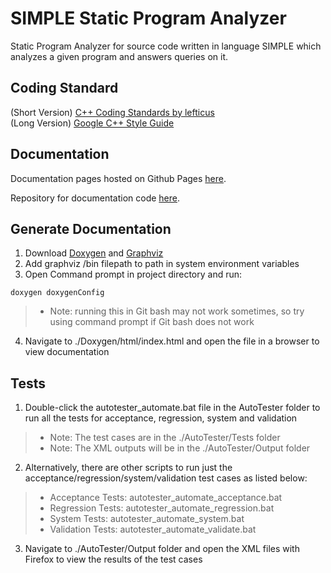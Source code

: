 # SIMPLE Static Program Analyzer

Static Program Analyzer for source code written in language SIMPLE which analyzes a given program and answers queries on it.

## Coding Standard 
(Short Version) [C++ Coding Standards by lefticus](https://gist.github.com/lefticus/10191322)  
(Long Version) [Google C++ Style Guide](https://google.github.io/styleguide/cppguide.html)

## Documentation

Documentation pages hosted on Github Pages [here](https://turtle96.github.io/cs3201-doxygen/html/annotated.html).

Repository for documentation code [here](https://github.com/turtle96/cs3201-doxygen).

## Generate Documentation

1. Download [Doxygen](http://www.stack.nl/~dimitri/doxygen/) and [Graphviz](http://www.graphviz.org/)
2. Add graphviz /bin filepath to path in system environment variables
3. Open Command prompt in project directory and run:
```
doxygen doxygenConfig
```
> * Note: running this in Git bash may not work sometimes, so try using command prompt if Git bash does not work
4. Navigate to ./Doxygen/html/index.html and open the file in a browser to view documentation

## Tests

1. Double-click the autotester_automate.bat file in the AutoTester folder to run all the tests for acceptance, regression, system and validation
> * Note: The test cases are in the ./AutoTester/Tests folder
> * Note: The XML outputs will  be in the ./AutoTester/Output folder
2. Alternatively, there are other scripts to run just the acceptance/regression/system/validation test cases as listed below:
> * Acceptance Tests: autotester_automate_acceptance.bat
> * Regression Tests: autotester_automate_regression.bat
> * System Tests: autotester_automate_system.bat
> * Validation Tests: autotester_automate_validate.bat
3. Navigate to ./AutoTester/Output folder and open the XML files with Firefox to view the results of the test cases
